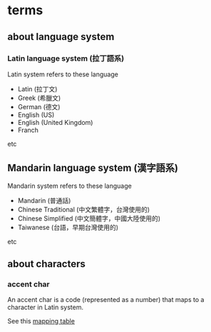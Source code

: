 # terms
## about language system
### Latin language system (拉丁語系)
Latin system refers to these language

+ Latin (拉丁文)
+ Greek (希臘文)
+ German (德文)
+ English (US)
+ English (United Kingdom)
+ Franch

etc

## Mandarin language system (漢字語系)
Mandarin system refers to these language

+ Mandarin (普通話)
+ Chinese Traditional (中文繁體字，台灣使用的)
+ Chinese Simplified (中文簡體字，中國大陸使用的)
+ Taiwanese (台語，早期台灣使用的)

etc

## about characters
### accent char
An accent char is a code (represented as a number) that maps to a character in Latin system. 

See this [mapping table](https://usefulshortcuts.com/alt-codes/accents-alt-codes.php)
